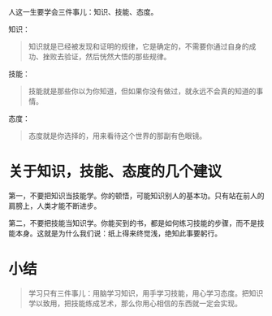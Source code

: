 人这一生要学会三件事儿：知识、技能、态度。

知识：
> 知识就是已经被发现和证明的规律，它是确定的，不需要你通过自身的成功、挫败去验证，然后恍然大悟的那些规律。

技能：
> 技能就是那些你以为你知道，但如果你没有做过，就永远不会真的知道的事情。

态度：
> 态度就是你选择的，用来看待这个世界的那副有色眼镜。

# 关于知识，技能、态度的几个建议

第一，不要把知识当技能学。你的顿悟，可能知识别人的基本功。只有站在前人的肩膀上，人类才能不断进步。

第二，不要把技能当知识学。你能买到的书，都是如何练习技能的步骤，而不是技能本身。这就是为什么我们说：纸上得来终觉浅，绝知此事要躬行。

# 小结
> 学习只有三件事儿：用脑学习知识，用手学习技能，用心学习态度。把知识学以致用，把技能练成艺术，那么你用心相信的东西就一定会实现。

